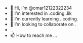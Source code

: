 - 👋 Hi, I’m @omar12122322234
- 👀 I’m interested in .coding..lik
- 🌱 I’m currently learning ..coding.
- 💞️ I’m looking to collaborate on .
- ..
- 📫 How to reach me ...

<!---
omar12122322234/omar12122322234 is a ✨ special ✨ repository because its `README.md` (this file) appears on your GitHub profile.
You can click the Preview link to take a look at your changes.
--->
